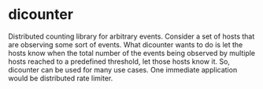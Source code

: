 # dicounter
Distributed counting library for arbitrary events. Consider a set of hosts that are observing some sort of events.
What dicounter wants to do is let the hosts know when the total number of the events being observed by multiple hosts
reached to a predefined threshold, let those hosts know it.
So, dicounter can be used for many use cases. One immediate application would be distributed rate limiter.